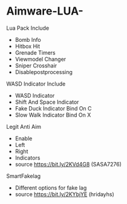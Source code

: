 # Aimware-LUA-
Lua Pack Include 

- Bomb Info
- Hitbox Hit
- Grenade Timers
- Viewmodel Changer
- Sniper Crosshair
- Disablepostprocessing

WASD Indicator Include

- WASD Indicator
- Shift And Space  Indicator
- Fake Duck Indicator Bind On C
- Slow Walk Indicator Bind On X

Legit Anti Aim

 - Enable
 - Left 
 - Right
 - Indicators
 - source https://bit.ly/2KVd4G8 (SASA7276)
 
 SmartFakelag
 
  - Different options for fake lag 
  - source https://bit.ly/2KYbjYE (hridayhs)
  
 
 
 

